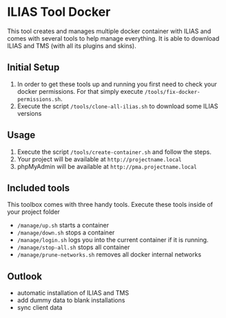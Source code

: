 # ILIAS Tool Docker

This tool creates and manages multiple docker container with ILIAS and comes with several tools to help manage everything. It is able to download ILIAS and TMS (with all its plugins and skins).

## Initial Setup

1. In order to get these tools up and running you first need to check your docker permissions. For that simply execute `/tools/fix-docker-permissions.sh`.
2. Execute the script `/tools/clone-all-ilias.sh` to download some ILIAS versions

## Usage

1. Execute the script `/tools/create-container.sh` and follow the steps.
2. Your project will be available at `http://projectname.local`
3. phpMyAdmin will be available at `http://pma.projectname.local`

## Included tools

This toolbox comes with three handy tools. Execute these tools inside of your project folder

* `/manage/up.sh` starts a container
* `/manage/down.sh` stops a container
* `/manage/login.sh` logs you into the current container if it is running.
* `/manage/stop-all.sh` stops all container
* `/manage/prune-networks.sh` removes all docker internal networks

## Outlook

* automatic installation of ILIAS and TMS
* add dummy data to blank installations
* sync client data
